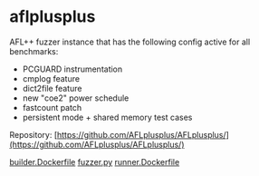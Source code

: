 # aflplusplus

AFL++ fuzzer instance that has the following config active for all benchmarks:
  - PCGUARD instrumentation 
  - cmplog feature
  - dict2file feature
  - new "coe2" power schedule
  - fastcount patch
  - persistent mode + shared memory test cases

Repository: [https://github.com/AFLplusplus/AFLplusplus/](https://github.com/AFLplusplus/AFLplusplus/)

[builder.Dockerfile](builder.Dockerfile)
[fuzzer.py](fuzzer.py)
[runner.Dockerfile](runner.Dockerfile)
